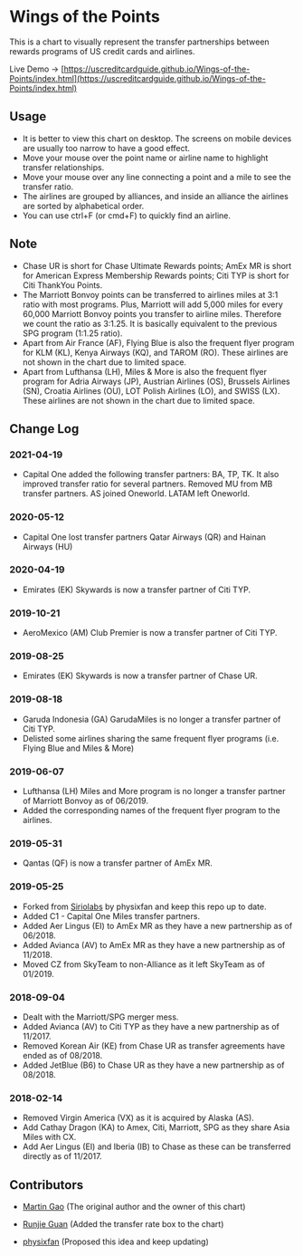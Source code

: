 # Wings of the Points

This is a chart to visually represent the transfer partnerships between rewards programs of US credit cards and airlines.

Live Demo -> [https://uscreditcardguide.github.io/Wings-of-the-Points/index.html](https://uscreditcardguide.github.io/Wings-of-the-Points/index.html)


## Usage
* It is better to view this chart on desktop. The screens on mobile devices are usually too narrow to have a good effect.
* Move your mouse over the point name or airline name to highlight transfer relationships. 
* Move your mouse over any line connecting a point and a mile to see the transfer ratio. 
* The airlines are grouped by alliances, and inside an alliance the airlines are sorted by alphabetical order. 
* You can use ctrl+F (or cmd+F) to quickly find an airline.

## Note
* Chase UR is short for Chase Ultimate Rewards points; AmEx MR is short for American Express Membership Rewards points; Citi TYP is short for Citi ThankYou Points.
* The Marriott Bonvoy points can be transferred to airlines miles at 3:1 ratio with most programs. Plus, Marriott will add 5,000 miles for every 60,000 Marriott Bonvoy points you transfer to airline miles. Therefore we count the ratio as 3:1.25. It is basically equivalent to the previous SPG program (1:1.25 ratio).
* Apart from Air France (AF), Flying Blue is also the frequent flyer program for KLM (KL), Kenya Airways (KQ), and TAROM (RO). These airlines are not shown in the chart due to limited space.
* Apart from Lufthansa (LH), Miles & More is also the frequent flyer program for Adria Airways (JP), Austrian Airlines (OS), Brussels Airlines (SN), Croatia Airlines (OU), LOT Polish Airlines (LO), and SWISS (LX). These airlines are not shown in the chart due to limited space.

## Change Log

### 2021-04-19
* Capital One added the following transfer partners: BA, TP, TK. It also improved transfer ratio for several partners. Removed MU from MB transfer partners. AS joined Oneworld. LATAM left Oneworld.

### 2020-05-12
* Capital One lost transfer partners Qatar Airways (QR) and Hainan Airways (HU)

### 2020-04-19
* Emirates (EK) Skywards is now a transfer partner of Citi TYP.

### 2019-10-21
* AeroMexico (AM) Club Premier is now a transfer partner of Citi TYP. 

### 2019-08-25
* Emirates (EK) Skywards is now a transfer partner of Chase UR.

### 2019-08-18

* Garuda Indonesia (GA) GarudaMiles is no longer a transfer partner of Citi TYP.
* Delisted some airlines sharing the same frequent flyer programs (i.e. Flying Blue and Miles & More)

### 2019-06-07

* Lufthansa (LH) Miles and More program is no longer a transfer partner of Marriott Bonvoy as of 06/2019.
* Added the corresponding names of the frequent flyer program to the airlines.

### 2019-05-31
* Qantas (QF) is now a transfer partner of AmEx MR.

### 2019-05-25
* Forked from [Siriolabs](https://github.com/Siriolabs/Wings-of-the-Points) by physixfan and keep this repo up to date.
* Added C1 - Capital One Miles transfer partners.
* Added Aer Lingus (EI) to AmEx MR as they have a new partnership as of 06/2018.
* Added Avianca (AV) to AmEx MR as they have a new partnership as of 11/2018.
* Moved CZ from SkyTeam to non-Alliance as it left SkyTeam as of 01/2019.

### 2018-09-04
* Dealt with the Marriott/SPG merger mess.
* Added Avianca (AV) to Citi TYP as they have a new partnership as of 11/2017.
* Removed Korean Air (KE) from Chase UR as transfer agreements have ended as of 08/2018.
* Added JetBlue (B6) to Chase UR as they have a new partnership as of 08/2018.

### 2018-02-14
* Removed Virgin America (VX) as it is acquired by Alaska (AS).
* Add Cathay Dragon (KA) to Amex, Citi, Marriott, SPG as they share Asia Miles with CX.
* Add Aer Lingus (EI) and Iberia (IB) to Chase as these can be transferred directly as of 11/2017.


## Contributors

* [Martin Gao](http://www.yeekapp.com) (The original author and the owner of this chart)

* [Runjie Guan](http://anoxic.me) (Added the transfer rate box to the chart)

* [physixfan](https://www.uscreditcardguide.com) (Proposed this idea and keep updating)
